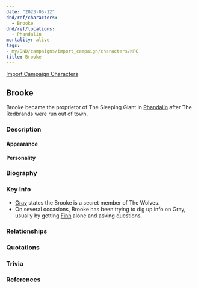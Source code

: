 ```yaml
---
date: "2023-05-12"
dnd/ref/characters:
  - Brooke
dnd/ref/locations:
  - Phandalin
mortality: alive
tags:
- my/DND/campaigns/import_campaign/characters/NPC
title: Brooke
---
```


[Import Campaign Characters](/dnd/characters/)

## Brooke

Brooke became the proprietor of The Sleeping Giant in [Phandalin](/obsidian/locations/phandalin/) after The Redbrands were run out of town.

### Description

#### Appearance

#### Personality

### Biography

### Key Info

- [Gray](/dnd/characters/haeltin-var-astora/) states the Brooke is a secret member of The Wolves.
- On several occasions, Brooke has been trying to dig up info on Gray, usually by getting [Finn](/dnd/characters/finn/) alone and asking questions.

### Relationships

### Quotations

### Trivia

### References
